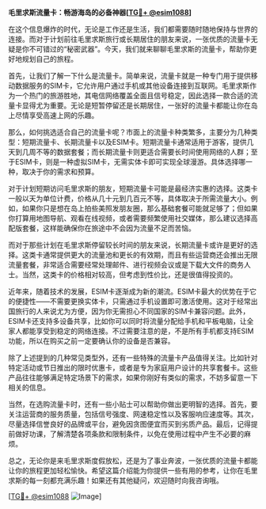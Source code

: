 **毛里求斯流量卡：畅游海岛的必备神器[[TG💪+ @esim1088](https://t.me/s/esim1088)]**

在这个信息爆炸的时代，无论是工作还是生活，我们都需要随时随地保持与世界的连接。而对于计划前往毛里求斯旅行或长期居住的朋友来说，一张优质的流量卡无疑是你不可错过的“秘密武器”。今天，我们就来聊聊毛里求斯的流量卡，帮助你更好地规划自己的旅程。

首先，让我们了解一下什么是流量卡。简单来说，流量卡就是一种专门用于提供移动数据服务的SIM卡，它允许用户通过手机或其他设备连接到互联网。毛里求斯作为一个热门的旅游胜地，其电信网络覆盖全面且信号稳定，因此选择一款合适的流量卡显得尤为重要。无论是短暂停留还是长期居住，一张好的流量卡都能让你在岛上尽情享受高速上网的乐趣。

那么，如何挑选适合自己的流量卡呢？市面上的流量卡种类繁多，主要分为几种类型：短期流量卡、长期流量卡以及ESIM卡。短期流量卡通常适用于游客，提供几天到几周不等的数据套餐；而长期流量卡则更适合需要长时间使用网络的人群；至于ESIM卡，则是一种虚拟SIM卡，无需实体卡即可实现全球漫游。具体选择哪一种，取决于你的需求和预算。

对于计划短期访问毛里求斯的朋友，短期流量卡可能是最经济实惠的选择。这类卡一般以天为单位计费，价格从几十元到几百元不等，具体取决于所需流量大小。例如，如果你只是想在岛上拍些美照发朋友圈，那么基础套餐可能就足够了；但如果你打算用地图导航、观看在线视频，或者需要频繁使用社交媒体，那么建议选择高配版套餐，这样能确保你在旅途中不会因为流量不足而苦恼。

而对于那些计划在毛里求斯停留较长时间的朋友来说，长期流量卡或许是更好的选择。这类卡通常提供更大的流量池和更长的有效期，而且有些运营商还会推出无限流量套餐，非常适合需要经常处理邮件、进行视频会议或是下载大文件的商务人士。当然，这类卡的价格相对较高，但考虑到性价比，还是很值得投资的。

近年来，随着技术的发展，ESIM卡逐渐成为新的潮流。ESIM卡最大的优势在于它的便捷性——不需要更换实体卡，只需通过手机设置即可激活使用。这对于经常出国旅行的人来说尤为方便，因为你无需担心不同国家的SIM卡兼容问题。此外，ESIM卡还支持多设备共享，比如你可以同时将流量分配给手机和平板电脑，让全家人都能享受到稳定的网络连接。不过需要注意的是，不是所有手机都支持ESIM功能，所以在购买之前一定要确认你的设备是否兼容。

除了上述提到的几种常见类型外，还有一些特殊的流量卡产品值得关注。比如针对特定活动或节日推出的限时优惠卡，或者是专为家庭用户设计的共享套餐卡。这些产品往往能够满足特定场景下的需求，如果你刚好有类似的需求，不妨多留意一下相关的信息。

当然，在选购流量卡时，还有一些小贴士可以帮助你做出更明智的选择。首先，要关注运营商的服务质量，包括信号强度、网速稳定性以及客服响应速度等。其次，尽量选择信誉良好的品牌或平台，避免因贪图便宜而买到劣质产品。最后，记得提前做好功课，了解清楚各项条款和限制条件，以免在使用过程中产生不必要的麻烦。

总之，无论你是来毛里求斯度假放松，还是为了事业奔波，一张优质的流量卡都能让你的旅程更加轻松愉快。希望这篇介绍能为你提供一些有用的参考，让你在毛里求斯的每一刻都充满乐趣！如果还有其他疑问，欢迎随时向我咨询哦。

[[TG💪+ @esim1088](https://t.me/s/esim1088) ![Image](https://i.postimg.cc/4NQfJmqS/Snipaste-2025-05-13-00-14-12.png)]